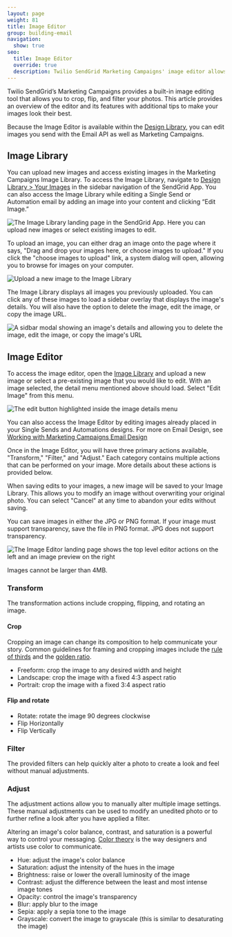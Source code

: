 ```yaml
---
layout: page
weight: 81
title: Image Editor
group: building-email
navigation:
  show: true
seo:
  title: Image Editor
  override: true
  description: Twilio SendGrid Marketing Campaigns' image editor allows you to crop, flip, and filter images to help you create the perfect design without the need for any other tools.
---
```


Twilio SendGrid’s Marketing Campaigns provides a built-in image editing tool that allows you to crop, flip, and filter your photos. This article provides an overview of the editor and its features with additional tips to make your images look their best.

<call-out>

Because the Image Editor is available within the [Design Library](https://mc.sendgrid.com/design-library/your-images), you can edit images you send with the Email API as well as Marketing Campaigns.

</call-out>

## Image Library

You can upload new images and access existing images in the Marketing Campaigns Image Library. To access the Image Library, navigate to [Design Library > Your Images](https://mc.sendgrid.com/design-library/your-images) in the sidebar navigation of the SendGrid App. You can also access the Image Library while editing a Single Send or Automation email by adding an image into your content and clicking “Edit Image.”

![The Image Library landing page in the SendGrid App. Here you can upload new images or select existing images to edit.]({{root_url}}/images/mc-image-library-landing-page.png 'The Image Library landing page')

To upload an image, you can either drag an image onto the page where it says, "Drag and drop your images here, or choose images to upload." If you click the "choose images to upload" link, a system dialog will open, allowing you to browse for images on your computer.

![Upload a new image to the Image Library]({{root_url}}/images/mc-image-library-upload-new-image.png 'Upload a new image to the Image Library')

The Image Library displays all images you previously uploaded. You can click any of these images to load a sidebar overlay that displays the image's details. You will also have the option to delete the image, edit the image, or copy the image URL.

![A sidbar modal showing an image's details and allowing you to delete the image, edit the image, or copy the image's URL]({{root_url}}/images/mc-image-library-image-detail-modal.png 'Image details with options to delete or edit an image')

## Image Editor

To access the image editor, open the [Image Library](https://mc.sendgrid.com/design-library/your-images/) and upload a new image or select a pre-existing image that you would like to edit. With an image selected, the detail menu mentioned above should load. Select "Edit Image" from this menu.

![The edit button highlighted inside the image details menu]({{root_url}}/images/mc-image-library-image-edit-image-button.png 'Select edit to load the Image Editor')

<call-out>

You can also access the Image Editor by editing images already placed in your Single Sends and Automations designs. For more on Email Design, see [Working with Marketing Campaigns Email Design]({{root_url}}/ui/sending-email/working-with-marketing-campaigns-email-designs/)

</call-out>

Once in the Image Editor, you will have three primary actions available, "Transform," "Filter," and "Adjust." Each category contains multiple actions that can be performed on your image. More details about these actions is provided below.

When saving edits to your images, a new image will be saved to your Image Library. This allows you to modify an image without overwriting your original photo. You can select "Cancel" at any time to abandon your edits without saving.

<call-out>

You can save images in either the JPG or PNG format. If your image must support transparency, save the file in PNG format. JPG does not support transparency.

</call-out>

![The Image Editor landing page shows the top level editor actions on the left and an image preview on the right]({{root_url}}/images/mc-image-editor-landing-page.png 'The Image Editor landing page')

<call-out>

Images cannot be larger than 4MB.

</call-out>

### Transform

The transformation actions include cropping, flipping, and rotating an image.

#### Crop

<call-out>

Cropping an image can change its composition to help communicate your story. Common guidelines for framing and cropping images include the [rule of thirds](https://en.wikipedia.org/wiki/Rule_of_thirds) and the [golden ratio](https://en.wikipedia.org/wiki/Golden_ratio#Applications_and_observations).

</call-out>

- Freeform: crop the image to any desired width and height
- Landscape: crop the image with a fixed 4:3 aspect ratio
- Portrait: crop the image with a fixed 3:4 aspect ratio

#### Flip and rotate

- Rotate: rotate the image 90 degrees clockwise
- Flip Horizontally
- Flip Vertically

### Filter

The provided filters can help quickly alter a photo to create a look and feel without manual adjustments.

### Adjust

The adjustment actions allow you to manually alter multiple image settings. These manual adjustments can be used to modify an unedited photo or to further refine a look after you have applied a filter.

<call-out>

Altering an image's color balance, contrast, and saturation is a powerful way to control your messaging. [Color theory](https://www.smashingmagazine.com/2010/01/color-theory-for-designers-part-1-the-meaning-of-color/) is the way designers and artists use color to communicate.

</call-out>

- Hue: adjust the image's color balance
- Saturation: adjust the intensity of the hues in the image
- Brightness: raise or lower the overall luminosity of the image
- Contrast: adjust the difference between the least and most intense image tones
- Opacity: control the image's transparency
- Blur: apply blur to the image
- Sepia: apply a sepia tone to the image
- Grayscale: convert the image to grayscale (this is similar to desaturating the image)
